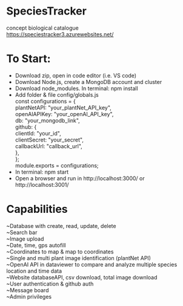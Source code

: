 # SpeciesTracker
concept biological catalogue <br>
https://speciestracker3.azurewebsites.net/

# To Start: <br>
* Download zip, open in code editor (i.e. VS code)
* Download Node.js, create a MongoDB account and cluster
* Download node_modules. In terminal: npm install
* Add folder & file config/globals.js <br>
const configurations = {  <br>
  plantNetAPI: "your_plantNet_API_key", <br>
  openAIAPIKey: "your_openAI_API_key", <br>
  db: "your_mongodb_link",  <br>
  github: { <br>
    clientId: "your_id", <br>
    clientSecret: "your_secret", <br>
    callbackUrl: "callback_url", <br>
  }, <br>
}; <br>
module.exports = configurations;<br>
* In terminal: npm start
* Open a browser and run in http://localhost:3000/ or http://localhost:3001/

# Capabilities <br>
~Database with create, read, update, delete <br>
~Search bar <br>
~Image upload <br>
~Date, time, gps autofill <br>
~Coordinates to map & map to coordinates <br>
~Single and multi plant image identification (plantNet API) <br>
~OpenAI API in dataviewer to compare and analyze multiple species location and time data <br>
~Website databaseAPI, csv download, total image download <br>
~User authentication & github auth <br>
~Message board <br>
~Admin privileges <br>